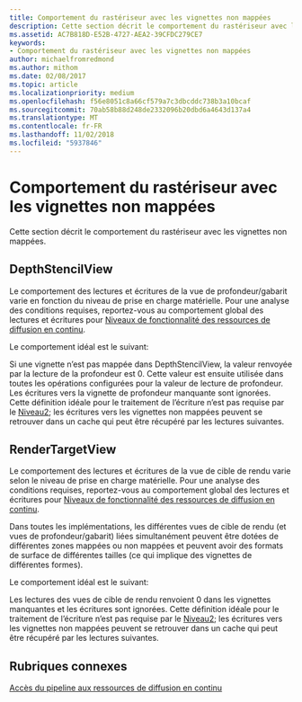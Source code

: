 ```yaml
---
title: Comportement du rastériseur avec les vignettes non mappées
description: Cette section décrit le comportement du rastériseur avec les vignettes non mappées.
ms.assetid: AC7B818D-E52B-4727-AEA2-39CFDC279CE7
keywords:
- Comportement du rastériseur avec les vignettes non mappées
author: michaelfromredmond
ms.author: mithom
ms.date: 02/08/2017
ms.topic: article
ms.localizationpriority: medium
ms.openlocfilehash: f56e8051c8a66cf579a7c3dbcddc738b3a10bcaf
ms.sourcegitcommit: 70ab58b88d248de2332096b20dbd6a4643d137a4
ms.translationtype: MT
ms.contentlocale: fr-FR
ms.lasthandoff: 11/02/2018
ms.locfileid: "5937846"
---
```

# <a name="span-iddirect3dconceptsrasterizerbehaviorwithnon-mappedtilesspanrasterizer-behavior-with-non-mapped-tiles"></a><span id="direct3dconcepts.rasterizer_behavior_with_non-mapped_tiles"></span>Comportement du rastériseur avec les vignettes non mappées


Cette section décrit le comportement du rastériseur avec les vignettes non mappées.

## <a name="span-iddepthstencilviewspanspan-iddepthstencilviewspanspan-iddepthstencilviewspandepthstencilview"></a><span id="DepthStencilView"></span><span id="depthstencilview"></span><span id="DEPTHSTENCILVIEW"></span>DepthStencilView


Le comportement des lectures et écritures de la vue de profondeur/gabarit varie en fonction du niveau de prise en charge matérielle. Pour une analyse des conditions requises, reportez-vous au comportement global des lectures et écritures pour [Niveaux de fonctionnalité des ressources de diffusion en continu](streaming-resources-features-tiers.md).

Le comportement idéal est le suivant:

Si une vignette n’est pas mappée dans DepthStencilView, la valeur renvoyée par la lecture de la profondeur est 0. Cette valeur est ensuite utilisée dans toutes les opérations configurées pour la valeur de lecture de profondeur. Les écritures vers la vignette de profondeur manquante sont ignorées. Cette définition idéale pour le traitement de l’écriture n’est pas requise par le [Niveau2](tier-2.md); les écritures vers les vignettes non mappées peuvent se retrouver dans un cache qui peut être récupéré par les lectures suivantes.

## <a name="span-idrendertargetviewspanspan-idrendertargetviewspanspan-idrendertargetviewspanrendertargetview"></a><span id="RenderTargetView"></span><span id="rendertargetview"></span><span id="RENDERTARGETVIEW"></span>RenderTargetView


Le comportement des lectures et écritures de la vue de cible de rendu varie selon le niveau de prise en charge matérielle. Pour une analyse des conditions requises, reportez-vous au comportement global des lectures et écritures pour [Niveaux de fonctionnalité des ressources de diffusion en continu](streaming-resources-features-tiers.md).

Dans toutes les implémentations, les différentes vues de cible de rendu (et vues de profondeur/gabarit) liées simultanément peuvent être dotées de différentes zones mappées ou non mappées et peuvent avoir des formats de surface de différentes tailles (ce qui implique des vignettes de différentes formes).

Le comportement idéal est le suivant:

Les lectures des vues de cible de rendu renvoient 0 dans les vignettes manquantes et les écritures sont ignorées. Cette définition idéale pour le traitement de l’écriture n’est pas requise par le [Niveau2](tier-2.md); les écritures vers les vignettes non mappées peuvent se retrouver dans un cache qui peut être récupéré par les lectures suivantes.

## <a name="span-idrelated-topicsspanrelated-topics"></a><span id="related-topics"></span>Rubriques connexes


[Accès du pipeline aux ressources de diffusion en continu](pipeline-access-to-streaming-resources.md)

 

 




